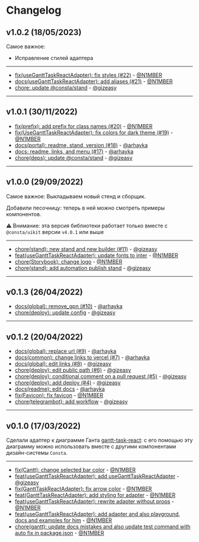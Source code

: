 # Changelog

## v1.0.2 (18/05/2023)
Самое важное:
- Исправление стилей адаптера
---

- [fix(useGanttTaskReactAdapter): fix styles (#22)](https://github.com/consta-design-system/gantt-task-react-adapter/commit/3f24e47c5ac74bb074c009b4245885dd90dd546a) - [@N1MBER](https://github.com/N1MBER)
- [docs(useGanttTaskReactAdapter): add aliases (#21)](https://github.com/consta-design-system/gantt-task-react-adapter/commit/261e4d3903ad57b86b76d2a49034b16f22b51621) - [@N1MBER](https://github.com/N1MBER)
- [chore: update @consta/stand](https://github.com/consta-design-system/gantt-task-react-adapter/commit/8e8cb004f26c5fedd0a4b2f0cc27dc78e0428c81) - [@gizeasy](https://github.com/gizeasy)

--------------------

## v1.0.1 (30/11/2022)
- [fix(prefix): add prefix for class names (#20)](https://github.com/consta-design-system/gantt-task-react-adapter/commit/abb6c44515ce12a1a5e51f9457d3ea777e2cdfb4) - [@N1MBER](https://github.com/N1MBER)
- [fix(UseGanttTaskReactAdapter): fix colors for dark theme (#19)](https://github.com/consta-design-system/gantt-task-react-adapter/commit/6df28243683b05cf050e44950bcaafcb6bee7108) - [@N1MBER](https://github.com/N1MBER)
- [docs(portal): readme, stand, version (#18)](https://github.com/consta-design-system/gantt-task-react-adapter/commit/a6fc1e1a6435cb80632fb5c6ae03416654a1b8fa) - [@arhayka](https://github.com/arhayka)
- [docs: readme, links, and menu (#17)](https://github.com/consta-design-system/gantt-task-react-adapter/commit/181418c55be305c79ae2a4e36717cce6b9cbe661) - [@arhayka](https://github.com/arhayka)
- [chore(deps): update @consta/stand](https://github.com/consta-design-system/gantt-task-react-adapter/commit/55b90762370825b2a13014b3f11e66a3da580c26) - [@gizeasy](https://github.com/gizeasy)

--------------------

## v1.0.0 (29/09/2022)
Самое важное:
Выкладываем новый стенд и сборщик.

Добавили песочницу: теперь в ней можно смотреть примеры компонентов.

⚠️ Внимание: эта версия библиотеки работает только вместе с `@consta/uikit` версии `v4.0.1` или выше

---

- [chore(stand): new stand and new builder (#11)](https://github.com/consta-design-system/gantt-task-react-adapter/commit/bc8da23bfff4cb71f5aa29a4cbb47640ed407e6d) - [@gizeasy](https://github.com/gizeasy)
- [feat(useGanttTaskReactAdapter): update fonts to inter](https://github.com/consta-design-system/gantt-task-react-adapter/commit/154bf5a92aa87a082723a05e2709a18d90046777) - [@N1MBER](https://github.com/N1MBER)
- [chore(Storybook): change logo](https://github.com/consta-design-system/gantt-task-react-adapter/commit/43632247a152559fb0b0469baba85dcd17f81dd5) - [@N1MBER](https://github.com/N1MBER)
- [chore(stand): add automation publish stand](https://github.com/consta-design-system/gantt-task-react-adapter/commit/4308bf9cfe0d7f52197aa19b17286b903950fc9d) - [@gizeasy](https://github.com/gizeasy)

--------------------

## v0.1.3 (26/04/2022)
- [docs(global): remove_gpn (#10)](https://github.com/consta-design-system/gantt-task-react-adapter/commit/c5eacfe18c64e4d5345d97851441ace0a5fd85ae) - [@arhayka](https://github.com/arhayka)
- [chore(deploy): update config](https://github.com/consta-design-system/gantt-task-react-adapter/commit/2ca9f944f4b8fa96900e0c4ed2ef678e82480190) - [@gizeasy](https://github.com/gizeasy)

--------------------

## v0.1.2 (20/04/2022)
- [docs(global): replace url (#9)](https://github.com/consta-design-system/gantt-task-react-adapter/commit/4d122b1e68b4d68bc3e63a146a6d6bc712e05b85) - [@arhayka](https://github.com/arhayka)
- [docs(common): change links to vercel (#7)](https://github.com/consta-design-system/gantt-task-react-adapter/commit/457f672a23eb54d5640374dbd2f64df474f6b77e) - [@arhayka](https://github.com/arhayka)
- [docs(global): edit links (#8)](https://github.com/consta-design-system/gantt-task-react-adapter/commit/0787df92b23e000fc5e4bde36cec79ecd4c9eea2) - [@gizeasy](https://github.com/gizeasy)
- [chore(deploy): edit public path (#6)](https://github.com/consta-design-system/gantt-task-react-adapter/commit/0351efea4013f84a9ade851274ce0c803d8c065c) - [@gizeasy](https://github.com/gizeasy)
- [chore(deploy): conditional comment on a pull request (#5)](https://github.com/consta-design-system/gantt-task-react-adapter/commit/ecc6a29deb23c6ca304d191c17cc2efc52f87ab6) - [@gizeasy](https://github.com/gizeasy)
- [chore(deploy): add deploy (#4)](https://github.com/consta-design-system/gantt-task-react-adapter/commit/c20634b3b67f937e1782ad981b0081583a1628c1) - [@gizeasy](https://github.com/gizeasy)
- [docs(readme): edit docs](https://github.com/consta-design-system/gantt-task-react-adapter/commit/4e9e1409ce5d13e991dbaded7f6563fbf5965032) - [@arhayka](https://github.com/arhayka)
- [fix(Favicon): fix favicon](https://github.com/consta-design-system/gantt-task-react-adapter/commit/c5b577f7b276b55c9d7e70e2851e065c360a5587) - [@N1MBER](https://github.com/N1MBER)
- [chore(telegrambot): add workflow](https://github.com/consta-design-system/gantt-task-react-adapter/commit/559fbf194fcc8bdb1236dcaca6d3b844537586b0) - [@gizeasy](https://github.com/gizeasy)

--------------------

## v0.1.0 (17/03/2022)
Сделали адаптер к диаграмме Ганта [gantt-task-react](https://github.com/MaTeMaTuK/gantt-task-react): с его помощью эту диаграмму можно использовать вместе с другими компонентами дизайн-системы `Consta`.

--- 

- [fix(Cantt): change selected bar color](https://github.com/consta-design-system/gantt-task-react-adapter/commit/aaa3e76c25bd3a8cd399a4f246efa0b6c5d9e0cb) - [@N1MBER](https://github.com/N1MBER)
- [feat(useGanttTaskReactAdapter): add useGanttTaskReactAdapter](https://github.com/consta-design-system/gantt-task-react-adapter/commit/0ae09abea920c1e4f8cb86306cda0f6af2e38a66) - [@gizeasy](https://github.com/gizeasy)
- [fix(GanttTaskReactAdapter): fix arrow color](https://github.com/consta-design-system/gantt-task-react-adapter/commit/499b6fefa18bab4ca5a46835ef1ee25bf78fb64b) - [@N1MBER](https://github.com/N1MBER)
- [feat(GanttTaskReactAdapter): add styling for adapter](https://github.com/consta-design-system/gantt-task-react-adapter/commit/841677f53ea331d0dd1d88d378a83f41deab55a3) - [@N1MBER](https://github.com/N1MBER)
- [feat(useGanttTaskReactAdapter): rewrite adapter without props](https://github.com/consta-design-system/gantt-task-react-adapter/commit/76a66640bfbf13002ce3ddffb4776ea17e8a3296) - [@N1MBER](https://github.com/N1MBER)
- [feat(useGanttTaskReactAdapter): add adapter and also playground, docs and examples for him](https://github.com/consta-design-system/gantt-task-react-adapter/commit/ac857538fe84096b8fc49cd121899984ff16af33) - [@N1MBER](https://github.com/N1MBER)
- [chore(gantt): update docs mistakes and also update test command with auto fix in package.json](https://github.com/consta-design-system/gantt-task-react-adapter/commit/18e941a49d8b6ce53560064409304e5b5bb99baf) - [@N1MBER](https://github.com/N1MBER)

